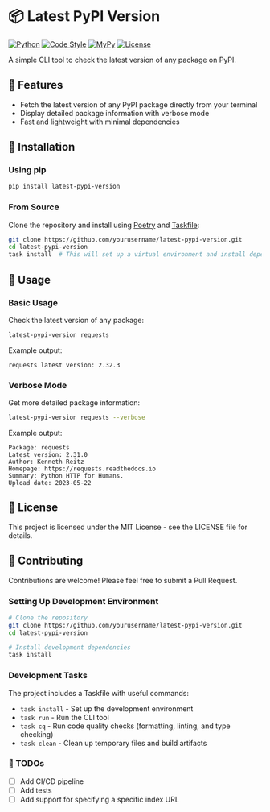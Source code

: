 # 📦 Latest PyPI Version

[![Python](https://img.shields.io/badge/Python-3.10%2B-blue)](https://www.python.org/downloads/)
[![Code Style](https://img.shields.io/badge/code%20style-ruff-blue)](https://github.com/astral-sh/ruff)
[![MyPy](https://img.shields.io/badge/type%20checked-mypy-blue)](https://mypy-lang.org/)
[![License](https://img.shields.io/badge/License-MIT-green.svg)](LICENSE)

A simple CLI tool to check the latest version of any package on PyPI.

## 🌟 Features

- Fetch the latest version of any PyPI package directly from your terminal
- Display detailed package information with verbose mode
- Fast and lightweight with minimal dependencies

## 🚀 Installation

### Using pip

```bash
pip install latest-pypi-version
```

### From Source

Clone the repository and install using [Poetry](https://python-poetry.org/) and [Taskfile](https://taskfile.dev/):

```bash
git clone https://github.com/yourusername/latest-pypi-version.git
cd latest-pypi-version
task install  # This will set up a virtual environment and install dependencies
```

## 🔧 Usage

### Basic Usage

Check the latest version of any package:

```bash
latest-pypi-version requests
```

Example output:
```
requests latest version: 2.32.3
```

### Verbose Mode

Get more detailed package information:

```bash
latest-pypi-version requests --verbose
```

Example output:

```
Package: requests
Latest version: 2.31.0
Author: Kenneth Reitz
Homepage: https://requests.readthedocs.io
Summary: Python HTTP for Humans.
Upload date: 2023-05-22
```

## 📜 License
This project is licensed under the MIT License - see the LICENSE file for details.

## 🤝 Contributing
Contributions are welcome! Please feel free to submit a Pull Request.

### Setting Up Development Environment
```bash
# Clone the repository
git clone https://github.com/yourusername/latest-pypi-version.git
cd latest-pypi-version

# Install development dependencies
task install
```

### Development Tasks
The project includes a Taskfile with useful commands:

* `task install` - Set up the development environment
* `task run` - Run the CLI tool
* `task cq` - Run code quality checks (formatting, linting, and type checking)
* `task clean` - Clean up temporary files and build artifacts

### 📝 TODOs
* [ ] Add CI/CD pipeline
* [ ] Add tests
* [ ] Add support for specifying a specific index URL